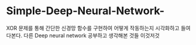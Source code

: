 # Simple-Deep-Neural-Network-
XOR 문제를 통해 간단한 신경망 함수를 구현하여 어떻게 작동하는지 시각화하고 들여다본다.
다른 Deep neural network 공부하고 생각해본 것들 이것저것
